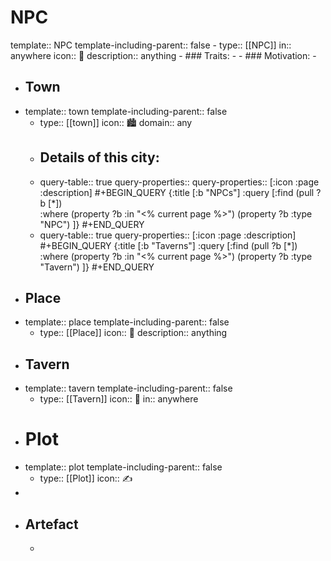 # NPC
template:: NPC
template-including-parent:: false
	- type:: [[NPC]]
	  in:: anywhere
	  icon:: 👤
	  description:: anything
	- ### Traits:
		-
	- ### Motivation:
		-
- ## Town
- template:: town
  template-including-parent:: false
	- type:: [[town]]
	  icon:: 🏙️
	  domain:: any
	- Details of this city:
		-
	- query-table:: true
	  query-properties::
	  query-properties:: [:icon :page :description]
	  #+BEGIN_QUERY
	   {:title [:b "NPCs"]
	   :query [:find (pull ?b [*])   
	   :where
	  (property ?b :in "<% current page %>")
	  (property ?b :type "NPC")
	   ]}
	  #+END_QUERY
	- query-table:: true
	  query-properties:: [:icon :page :description]
	  #+BEGIN_QUERY
	   {:title [:b "Taverns"]
	   :query [:find (pull ?b [*])   
	   :where
	  (property ?b :in "<% current page %>")
	  (property ?b :type "Tavern")
	   ]}
	  #+END_QUERY
- ## Place
- template:: place
  template-including-parent:: false
	- type:: [[Place]]
	  icon:: 🏰
	  description:: anything
- ## Tavern
- template:: tavern
  template-including-parent:: false
	- type:: [[Tavern]]
	  icon:: 🍻
	  in:: anywhere
- # Plot
- template:: plot
  template-including-parent:: false
	- type:: [[Plot]]
	  icon:: ✍️
-
- ## Artefact
	-
